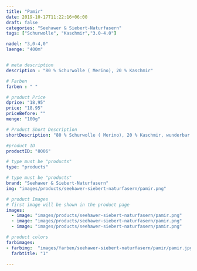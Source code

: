 ```yaml
---
title: "Pamir"
date: 2019-10-17T11:22:16+06:00
draft: false
categories: "Seehawer & Siebert-Naturfasern"
tags: ["Schurwolle", "Kaschmir","3.0-4.0"]

nadel: "3,0-4,0" 
laenge: "400m"	


# meta description
description : "80 % Schurwolle ( Merino), 20 % Kaschmir"

# Farben
farben : " "

# product Price
dprice: "18,95"
price: "18.95"
priceBefore: ""
menge: "100g"

# Product Short Description
shortDescription: "80 % Schurwolle ( Merino), 20 % Kaschmir, wunderbar weiches Garn für Babiesachen, Winteraccessoires"

#product ID
productID: "8006"

# type must be "products"
type: "products"

# type must be "products"
brand: "Seehawer & Siebert-Naturfasern"
img: "images/products/seehawer-siebert-naturfasern/pamir.png"  

# product Images
# first image will be shown in the product page
images:
  - image: "images/products/seehawer-siebert-naturfasern/pamir.png"
  - image: "images/products/seehawer-siebert-naturfasern/pamir.png"
  - image: "images/products/seehawer-siebert-naturfasern/pamir.png"

# product colors
farbimages:
- farbimg:  "images/farben/seehawer-siebert-naturfasern/pamir/pamir.jpg"	
  farbtitle: "1"

---
```



